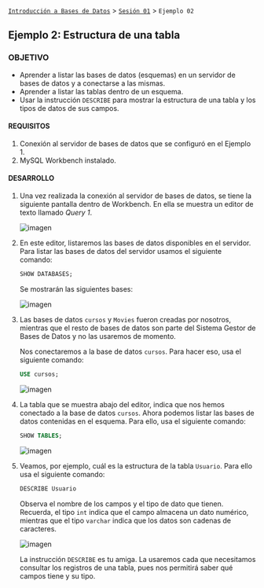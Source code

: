 
[`Introducción a Bases de Datos`](../../Readme.md) > [`Sesión 01`](../Readme.md) > `Ejemplo 02`

## Ejemplo 2: Estructura de una tabla

### OBJETIVO

- Aprender a listar las bases de datos (esquemas) en un servidor de bases de datos y a conectarse a las mismas.
- Aprender a listar las tablas dentro de un esquema.
- Usar la instrucción `DESCRIBE` para mostrar la estructura de una tabla y los tipos de datos de sus campos.

#### REQUISITOS

1. Conexión al servidor de bases de datos que se configuró en el Ejemplo 1.
2. MySQL Workbench instalado.

#### DESARROLLO

1. Una vez realizada la conexión al servidor de bases de datos, se tiene la siguiente pantalla dentro de Workbench. En ella se muestra un editor de texto llamado *Query 1*.

   ![imagen](imagenes/s1-w1.png)

2. En este editor, listaremos las bases de datos disponibles en el servidor. Para listar las bases de datos del servidor usamos el siguiente comando:

   ```sql
   SHOW DATABASES;
   ```
   
   Se mostrarán las siguientes bases:
   
   ![imagen](imagenes/s1-w2.png)

3. Las bases de datos `cursos` y `Movies` fueron creadas por nosotros, mientras que el resto de bases de datos son parte del Sistema Gestor de Bases de Datos y no las usaremos de momento.

   Nos conectaremos a la base de datos `cursos`. Para hacer eso, usa el siguiente comando:

   ```sql
   USE cursos;
   ```
 
   ![imagen](imagenes/s1-w3.png)

4. La tabla que se muestra abajo del editor, indica que nos hemos conectado a la base de datos `cursos`. Ahora podemos listar las bases de datos contenidas en el esquema. Para ello, usa el siguiente comando:

   ```sql
   SHOW TABLES;
   ```

   ![imagen](imagenes/s1-w4.png)

5. Veamos, por ejemplo, cuál es la estructura de la tabla `Usuario`. Para ello usa el siguiente comando:

   ```sql
   DESCRIBE Usuario
   ```
   
   Observa el nombre de los campos y el tipo de dato que tienen. Recuerda, el tipo `int` indica que el campo almacena un dato numérico, mientras que el tipo `varchar` indica que los datos son cadenas de caracteres.

   ![imagen](imagenes/s1-w5.png)

   La instrucción `DESCRIBE` es tu amiga. La usaremos cada que necesitamos consultar los registros de una tabla, pues nos permitirá saber qué campos tiene y su tipo.
